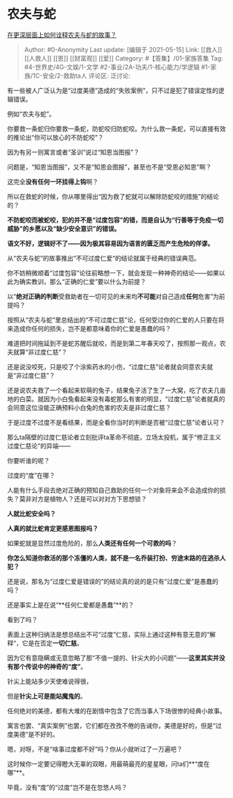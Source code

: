# 农夫与蛇
[在更深层面上如何诠释农夫与蛇的故事？](https://www.zhihu.com/question/55140307/answer/1849770226)

> Author: #0-Anonymity
> Last update: [编辑于 2021-05-15]
> Link: [[救人]] [[人救人]] [[恩]] [[财富观]] [[爱]]
> Category: #【答集】/01-家族答集
> Tag: #4-世界史/4G-文娱/1-文学 #2-事业/2A-功夫/1-核心能力/学逻辑 #1-家族/1C-安全/2-救助ta人
> 评论区:
> 泛讨论:

有一些被人广泛认为是“过度美德”造成的“失败案例”，只不过是犯了错误定性的逻辑错误。

例如“农夫与蛇”。

你要救一条蛇归你要救一条蛇，防蛇咬归防蛇咬。为什么救一条蛇，可以直接有效的推论出“你可以放心的不防蛇咬”？

因为有另一则寓言或者“圣训”说过“知恩当图报”？

问题是，“知恩当图报”，又不是“知恩会图报”，甚至也不是“受恩必知恩”啊？

这完全**没有任何一环挂得上钩**啊？

所以在救蛇的时候，你从哪里得出“因为救了蛇就可以解除防蛇咬的措施”的结论的？

**不防蛇咬而被蛇咬，犯的并不是“过度包容”的错，而是自认为“行善等于免疫一切威胁”的乡愿以及“缺少安全意识”的错误。**

**语文不好，逻辑好不了——因为极其容易因为语言的匮乏而产生危险的佯谬。**

从“农夫与蛇”的故事推出“不可过度仁爱“的结论就属于经典的错误典范。

你不妨稍微顺着“过度包容”论往前略想一下，就会发现一种神奇的结论——如果以此为确实教训，那么“正确的仁爱”要以什么为前提？

以“**绝对正确的判断**受救助者在一切可见的未来均**不可能**对自己造成**任何**危害”为前提吗？

按照从“农夫与蛇”里总结出的“不可过度仁慈”论，任何受过你的仁爱的人只要在将来造成你任何的损失，岂不是都意味着你的仁爱是愚蠢的吗？

难道把时间拖延到不是蛇苏醒后就咬，而是到第二年春天咬了，按照那一观点，农夫就算“非过度仁慈”？

还是说没咬死，只是咬了个涂紫药水的小伤，“过度仁慈”论者就会同意农夫就是“非过度仁慈”？

还是说农夫救了一个看起来软萌的兔子，结果兔子活了生了一大窝，吃了农夫几亩地的白菜。就因为小白兔看起来没有毒蛇那么有害的明显，“过度仁慈”论者就真的会同意这位没能正确预料小白兔的危害的农夫是非过度仁慈？

于是过度不过度不是看结果，而是全看你当时的判断是否被“过度仁慈”论者认可？

那么ta隔壁的过度仁慈论者立刻批评ta革命不彻底，立场太投机，属于“修正主义过度仁慈论”的异端——

你要听谁的呢？

过度的“度”在哪？

人能有什么手段去绝对正确的预知自己救助的任何一个对象将来会不会造成你的损失？莫非对方是植物人？还是可以对对方下思想锁？

**人就比蛇安全吗？**

**人真的就比蛇肯定更感恩图报吗？**

如果蛇就是显然过度危险的，那么**人类还有任何一个可救的吗**？

**你怎么知道你救活的那个冻僵的人类，就不是一名乔装打扮、穷途末路的在逃杀人犯？**

还是说，那名为“过度仁爱是错误的”的结论真的说的是只有“过度仁爱”是愚蠢的吗？

还是事实上是在说“**任何仁爱都是愚蠢”**的？

看到了吗？

表面上这种归纳法是想总结出不可“过度”仁慈，实际上通过这种有意无意的“解释“，它是在否定**一切仁慈**。

因为它有意隐瞒或无意忽略了那“不值一提的、针尖大的小问题”——**这里其实并没有那个传说中的神奇的“度”**。

针尖上能站多少天使难说得很，

但是**针尖上可是能站魔鬼的**。

任何绝对的美德，都有大堆的在剧情中包含了它而当事人下场很惨的经典小故事。

寓言也罢、“真实案例”也罢，它们都在孜孜不倦的告诫你，美德是好的，但是“过度美德”是不好的。

嗯，对呀，不是“啥事过度都不好”吗？你从小就听过了一万遍吧？

这时候你一定要记得瞪大无辜的双眼，用最萌最亮的星星眼，问ta们**“度在哪”**。

毕竟，没有“度”的“过度”岂不是在忽悠人吗？
